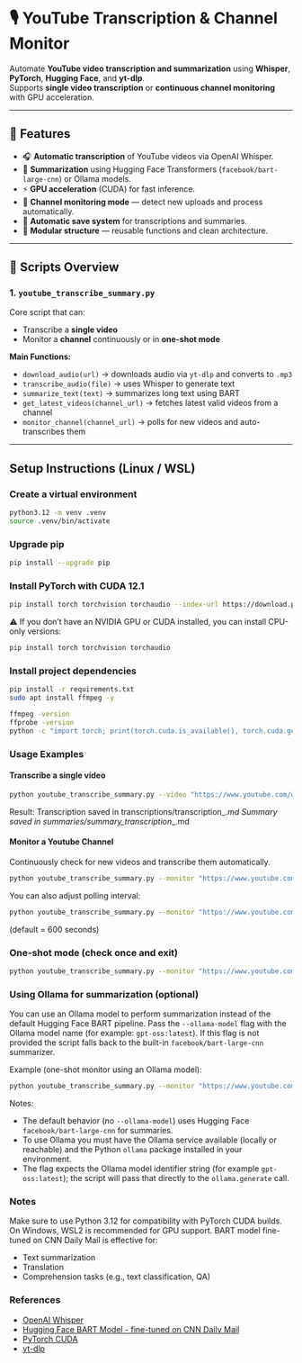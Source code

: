# 🎙️ YouTube Transcription & Channel Monitor

Automate **YouTube video transcription and summarization** using **Whisper**, **PyTorch**, **Hugging Face**, and **yt-dlp**.  
Supports **single video transcription** or **continuous channel monitoring** with GPU acceleration.

---

## 🚀 Features

- 🎧 **Automatic transcription** of YouTube videos via OpenAI Whisper.
- 🧠 **Summarization** using Hugging Face Transformers (`facebook/bart-large-cnn`) or Ollama models.
- ⚡ **GPU acceleration** (CUDA) for fast inference.
- 🔁 **Channel monitoring mode** — detect new uploads and process automatically.
- 🧩 **Automatic save system** for transcriptions and summaries.
- 🧱 **Modular structure** — reusable functions and clean architecture.

---
## 🧩 Scripts Overview

### 1. `youtube_transcribe_summary.py`
Core script that can:
- Transcribe a **single video**
- Monitor a **channel** continuously or in **one-shot mode**

**Main Functions:**
- `download_audio(url)` → downloads audio via `yt-dlp` and converts to `.mp3`
- `transcribe_audio(file)` → uses Whisper to generate text
- `summarize_text(text)` → summarizes long text using BART
- `get_latest_videos(channel_url)` → fetches latest valid videos from a channel
- `monitor_channel(channel_url)` → polls for new videos and auto-transcribes them

---

## Setup Instructions (Linux / WSL)

### Create a virtual environment
```bash
python3.12 -m venv .venv
source .venv/bin/activate
```

### Upgrade pip
```bash
pip install --upgrade pip

```
### Install PyTorch with CUDA 12.1
```bash
pip install torch torchvision torchaudio --index-url https://download.pytorch.org/whl/cu121

```
⚠️ If you don’t have an NVIDIA GPU or CUDA installed, you can install CPU-only versions:
```bash
pip install torch torchvision torchaudio

```
### Install project dependencies
```bash
pip install -r requirements.txt
sudo apt install ffmpeg -y

ffmpeg -version
ffprobe -version
python -c "import torch; print(torch.cuda.is_available(), torch.cuda.get_device_name(0) if torch.cuda.is_available() else 'CPU')"

```
### Usage Examples

#### Transcribe a single video
```bash
python youtube_transcribe_summary.py --video "https://www.youtube.com/watch?v=abcd123xyz"

```
Result:
Transcription saved in transcriptions/transcription_<videoid>_<timestamp>.md
Summary saved in summaries/summary_transcription_<videoid>_<timestamp>.md

#### Monitor a Youtube Channel
Continuously check for new videos and transcribe them automatically.
```bash
python youtube_transcribe_summary.py --monitor "https://www.youtube.com/@ProfessorBellei"
```
You can also adjust polling interval:
```bash
python youtube_transcribe_summary.py --monitor "https://www.youtube.com/@ProfessorBellei" --poll-interval 900
```
(default = 600 seconds)

### One-shot mode (check once and exit)
```bash
python youtube_transcribe_summary.py --monitor "https://www.youtube.com/@ProfessorBellei" --once
```


### Using Ollama for summarization (optional)

You can use an Ollama model to perform summarization instead of the default Hugging Face BART pipeline. Pass the `--ollama-model` flag with the Ollama model name (for example: `gpt-oss:latest`). If this flag is not provided the script falls back to the built-in `facebook/bart-large-cnn` summarizer.

Example (one-shot monitor using an Ollama model):
```bash
python youtube_transcribe_summary.py --monitor "https://www.youtube.com/@ProfessorBellei" --once --ollama-model "gpt-oss:latest"
```

Notes:
- The default behavior (no `--ollama-model`) uses Hugging Face `facebook/bart-large-cnn` for summaries.
- To use Ollama you must have the Ollama service available (locally or reachable) and the Python `ollama` package installed in your environment.
- The flag expects the Ollama model identifier string (for example `gpt-oss:latest`); the script will pass that directly to the `ollama.generate` call.



### Notes

Make sure to use Python 3.12 for compatibility with PyTorch CUDA builds.
On Windows, WSL2 is recommended for GPU support.
BART model fine-tuned on CNN Daily Mail is effective for:
* Text summarization
* Translation
* Comprehension tasks (e.g., text classification, QA)

### References
* [OpenAI Whisper](https://github.com/openai/whisper)
* [Hugging Face BART Model - fine-tuned on CNN Daily Mail](https://huggingface.co/facebook/bart-large-cnn)
* [PyTorch CUDA](https://pytorch.org/get-started/locally/)
* [yt-dlp](https://github.com/yt-dlp/yt-dlp)